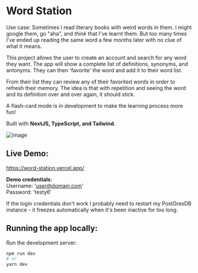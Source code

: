 # Word Station
Use case:
Sometimes I read literary books with weird words in them. I might google them, go "aha", and *think* that I've learnt them. But too many times I've ended up reading the same word a few months later with no clue of what it means.

This project allows the user to create an account and search for any word they want. The app will show a complete list of definitions, synonyms, and antonyms. They can then 'favorite' the word and add it to their word list.

From their list they can review any of their favorited words in order to refresh their memory. The idea is that with repetition and seeing the word and its definition over and over again, it should stick.

A flash-card mode is in development to make the learning process more fun!

Built with **NextJS, TypeScript, and Tailwind**.

![image](https://i.imgur.com/AKCosJS.png)
 
## Live Demo:
https://word-station.vercel.app/

**Demo credentials**:\
Username: 'user@domain.com'\
Password: 'testy6'

If the login credentials don't work I probably need to restart my PostGresDB instance - it freezes automatically when it's been inactive for too long.


## Running the app locally:
Run the development server:

```bash
npm run dev
# or
yarn dev
```
